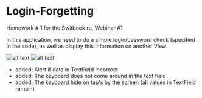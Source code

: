 # Login-Forgetting
Homework # 1 for the Switbook.ru, Webinar #1

In this application, we need to do a simple login/password check (specified in the code), as well as display this information on another View.

![alt text](https://i.ibb.co/gz6LtZ9/Login-Forgetting.png)
![alt text](https://i.ibb.co/Trtkdy9/Login-Forgetting-2.png)
 
- added: Alert if data in TextField incorrect
- added: The keyboard does not come around in the text field
- added: The keyboard hide on tap's by the screen (all values in TextField remain)
